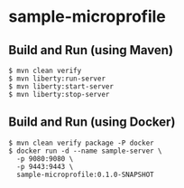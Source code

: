 # sample-microprofile

## Build and Run (using Maven)

    $ mvn clean verify
    $ mvn liberty:run-server
    $ mvn liberty:start-server
    $ mvn liberty:stop-server

## Build and Run (using Docker)

    $ mvn clean verify package -P docker 
    $ docker run -d --name sample-server \
      -p 9080:9080 \
      -p 9443:9443 \
      sample-microprofile:0.1.0-SNAPSHOT
